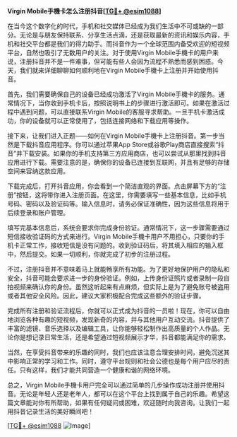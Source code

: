 **Virgin Mobile手機卡怎么注册抖音[[TG💪+ @esim1088](https://t.me/s/esim1088)]**

在当今这个数字化的时代，手机和社交媒体已经成为我们生活中不可或缺的一部分。无论是与朋友保持联系、分享生活点滴，还是获取最新的资讯和娱乐内容，手机和社交平台都是我们的得力助手。而抖音作为一个全球范围内备受欢迎的短视频平台，自然也吸引了无数用户的关注。对于使用Virgin Mobile手機卡的用户来说，注册抖音并不是一件难事，但可能有些人会因为流程不熟悉而感到困惑。今天，我们就来详细聊聊如何顺利地在Virgin Mobile手機卡上注册并开始使用抖音。

首先，我们需要确保自己的设备已经成功激活了Virgin Mobile手機卡的服务。通常情况下，当你收到手机卡后，按照说明书上的步骤进行激活即可。如果在激活过程中遇到问题，可以直接联系Virgin Mobile的客服寻求帮助。一旦手机卡激活成功，你的设备就可以正常使用了，包括连接网络和下载应用等操作。

接下来，让我们进入正题——如何在Virgin Mobile手機卡上注册抖音。第一步当然是下载抖音应用程序。你可以通过苹果App Store或谷歌Play商店直接搜索“抖音”并下载安装。如果你的手机支持第三方应用商店，也可以尝试从那里找到抖音应用进行下载。需要注意的是，确保你的设备已连接到互联网，并且有足够的存储空间来容纳这款应用。

下载完成后，打开抖音应用，你会看到一个简洁直观的界面。点击屏幕下方的“注册”按钮，这将带你进入注册页面。在这里，你需要填写一些基本信息，比如手机号码、密码以及验证码等。输入信息时，请务必保证准确性，因为这些信息将用于后续登录和账户管理。

填写完基本信息后，系统会要求你完成身份验证。通常情况下，这一步骤需要通过短信接收验证码的方式来进行。Virgin Mobile手機卡用户不用担心，只要你的手机卡正常工作，接收短信是没有问题的。收到验证码后，将其填入相应的输入框中，然后提交。如果一切顺利，你就完成了初步的注册过程。

不过，注册抖音并不意味着马上就能畅享所有功能。为了更好地保护用户的隐私和安全，抖音可能会要求进一步的身份验证。例如，上传身份证照片或者录制一段自拍视频来确认你的身份。虽然这听起来有点麻烦，但实际上是为了避免账号被盗用或者其他安全风险。因此，建议大家积极配合完成这些额外的验证步骤。

完成所有注册和验证流程后，你就可以正式成为抖音的一员啦！现在，你可以自由地浏览各种有趣的短视频，发现新奇的内容，并与其他用户互动交流。抖音提供了丰富的滤镜、音乐选择以及编辑工具，让你能够轻松制作出高质量的个人作品。无论你是想记录日常生活，还是希望通过短视频展示才华，抖音都能满足你的需求。

当然，在享受抖音带来的乐趣的同时，我们也应该注意合理安排时间，避免沉迷其中影响正常的学习和工作。同时，遵守平台规则和社会公德也是每个用户应尽的责任。只有这样，我们才能共同营造一个健康和谐的网络环境。

总之，Virgin Mobile手機卡用户完全可以通过简单的几步操作成功注册并使用抖音。无论是年轻人还是老年人，都可以在这个平台上找到属于自己的乐趣。希望这篇文章能对你有所帮助，如果有任何疑问或困难，欢迎随时向我咨询。让我们一起用抖音记录生活的美好瞬间吧！

[[TG💪+ @esim1088](https://t.me/s/esim1088) ![Image](https://i.postimg.cc/4NQfJmqS/Snipaste-2025-05-13-00-14-12.png)]